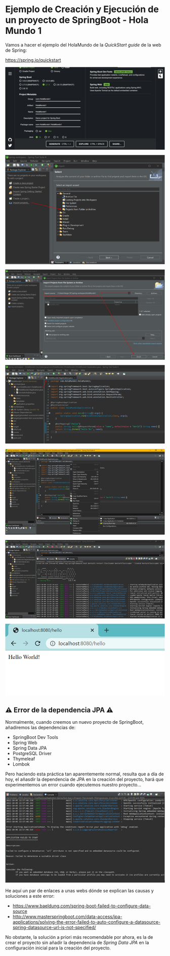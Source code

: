 # Ejemplo de Creación y Ejecución de un proyecto de SpringBoot - Hola Mundo 1

Vamos a hacer el ejemplo del HolaMundo de la *QuickStart guide* de la web de Spring:

https://spring.io/quickstart

![](./img/1.png)

![](./img/2.png)

![](./img/3.png)

![](./img/4.png)

![](./img/5.png)

![](./img/6.png)

![](./img/7.png)

## ⚠️ Error de la dependencia JPA ⚠️

Normalmente, cuando creemos un nuevo proyecto de SpringBoot, añadiremos las dependencias de:

- SpringBoot Dev Tools
- Spring Web
- Spring Data JPA
- PostgreSQL Driver
- Thymeleaf
- Lombok

Pero haciendo esta práctica tan aparentemente normal, resulta que a día de hoy, el añasdir la dependencia de JPA en la creación del proyecto, hará que experimentemos un error cuando ejecutemos nuestro proyecto...

![](./img/8.png)

He aquí un par de enlaces a unas webs dónde se explican las causas y soluciones a este error:

- https://www.baeldung.com/spring-boot-failed-to-configure-data-source
- http://www.masterspringboot.com/data-access/jpa-applications/solving-the-error-failed-to-auto-configure-a-datasource-spring-datasource-url-is-not-specified/

No obstante, la solución a priori más recomendable por ahora, es la de crear el proyecto sin añadir la dependencia de *Spring Data JPA* en la configuración inicial para la creación del proyecto.